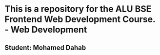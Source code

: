 # This is a repository for the ALU BSE Frontend Web Development Course. - Web Development

## Student: Mohamed Dahab